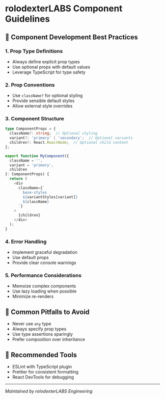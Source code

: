 # rolodexterLABS Component Guidelines

## 🔧 Component Development Best Practices

### 1. Prop Type Definitions

- Always define explicit prop types
- Use optional props with default values
- Leverage TypeScript for type safety

### 2. Prop Conventions

- Use `className?` for optional styling
- Provide sensible default styles
- Allow external style overrides

### 3. Component Structure

```typescript
type ComponentProps = {
  className?: string;  // Optional styling
  variant?: 'primary' | 'secondary';  // Optional variants
  children?: React.ReactNode;  // Optional child content
};

export function MyComponent({
  className = '',
  variant = 'primary',
  children
}: ComponentProps) {
  return (
    <div
      className={`
        base-styles
        ${variantStyles[variant]}
        ${className}
      `}
    >
      {children}
    </div>
  );
}
```

### 4. Error Handling

- Implement graceful degradation
- Use default props
- Provide clear console warnings

### 5. Performance Considerations

- Memoize complex components
- Use lazy loading when possible
- Minimize re-renders

## 🚨 Common Pitfalls to Avoid

- Never use `any` type
- Always specify prop types
- Use type assertions sparingly
- Prefer composition over inheritance

## 📝 Recommended Tools

- ESLint with TypeScript plugin
- Prettier for consistent formatting
- React DevTools for debugging

---

_Maintained by rolodexterLABS Engineering_
